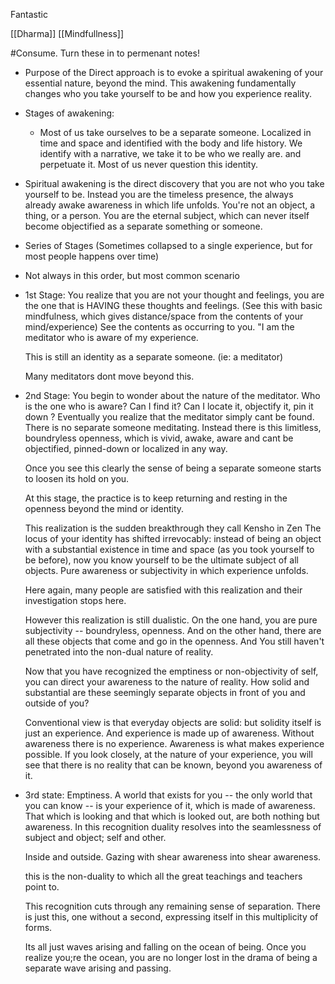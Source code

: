 Fantastic

[[Dharma]]
[[Mindfullness]]


#Consume. Turn these in to permenant notes!

- Purpose of the Direct approach is to evoke a spiritual awakening of your essential nature, beyond the mind. This awakening fundamentally changes who you take yourself to be and how you experience reality.

- Stages of awakening:
  - Most of us take ourselves to be a separate someone. Localized in time and space and identified with the body and life history.
    	 We identify with a narrative, we take it to be who we really are. and perpetuate it. Most of us never question this identity.

- Spiritual awakening is the direct discovery that you are not who you take yourself to be. Instead you are the timeless presence, the always already awake awareness in which life unfolds.
   You're not an object, a thing, or a person. You are the eternal subject, which can never itself become objectified as a separate something or someone.

- Series of Stages (Sometimes collapsed to a single experience, but for most people happens over time)

- Not always in this order, but most common scenario

- 1st Stage: You realize that you are not your thought and feelings,  you are the one that is HAVING these thoughts and feelings.
    (See this with basic mindfulness, which gives distance/space from the contents of your mind/experience)
    See the contents as occurring to you.  "I am the meditator who is aware of my experience.

    This is still an identity as a separate someone. (ie: a meditator)

    Many meditators dont move beyond this.

- 2nd Stage: You begin to wonder about the nature of the meditator. Who is the one who is aware?
    Can I find it? Can I locate it, objectify it, pin it down ?
    Eventually you realize that the meditator simply cant be found. There is no separate someone meditating.
    Instead there is this limitless, boundryless openness, which is vivid, awake, aware and cant be objectified, pinned-down or localized in any way.
    
    Once you see this clearly the sense of being a separate someone starts to loosen its hold on you.
    
    At this stage, the practice is to keep returning and resting in the openness beyond the mind or identity.

    This realization is the sudden breakthrough they call Kensho in Zen
    The locus of your identity has shifted irrevocably: instead of being an object with a substantial existence in time and space (as you took yourself to be before), now you know yourself to be the ultimate subject of all objects. Pure awareness or subjectivity in which experience unfolds.

    Here again, many people are satisfied with this realization and their investigation stops here.

    However this realization is still dualistic. On the one hand, you are pure subjectivity -- boundryless, openness. 
    And on the other hand, there are all these objects that come and go in the openness.  And You still haven't penetrated into the non-dual nature of reality.

    Now that you have recognized the emptiness or non-objectivity of self, you can direct your awareness to the nature of reality. 
    How solid and substantial are these seemingly separate objects in front of you and outside of you?

    Conventional view is that everyday objects are solid: but solidity itself is just an experience. And experience is made up of awareness. Without awareness there is no experience. 
    Awareness is what makes experience possible. If you look closely, at the nature of your experience, you will see that there is no reality that can be known, beyond you awareness of it.

- 3rd state: Emptiness. 
   A world that exists for you -- the only world that you can know -- is your experience of it, which is made of awareness.
   That which is looking and that which is looked out, are both nothing but awareness. In this recognition duality resolves into the seamlessness of subject and object; self and other.

   Inside and outside. Gazing with shear awareness into shear awareness.

   this is the non-duality to which all the great teachings and teachers point to.

   This recognition cuts through any remaining sense of separation. There is just this, one without a second, expressing itself in this multiplicity of forms.

   Its all just waves arising and falling on the ocean of being. Once you realize you;re the ocean, you are no longer lost in the drama of being a separate wave arising and passing.

   